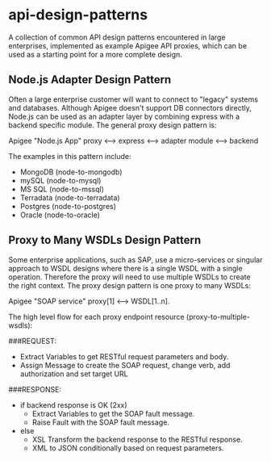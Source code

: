 # api-design-patterns
A collection of common API design patterns encountered in large enterprises, implemented as example Apigee API proxies, which can be used as a starting point for a more complete design.

## Node.js Adapter Design Pattern
Often a large enterprise customer will want to connect to "legacy" systems and databases. Although Apigee doesn't support DB connectors directly, Node.js can be used as an adapter layer by combining express with a backend specific module. The general proxy design pattern is:

Apigee "Node.js App" proxy <--> express <--> adapter module <--> backend

The examples in this pattern include:
* MongoDB (node-to-mongodb)
* mySQL (node-to-mysql)
* MS SQL (node-to-mssql)
* Terradata (node-to-terradata)
* Postgres (node-to-postgres)
* Oracle (node-to-oracle)

## Proxy to Many WSDLs Design Pattern

Some enterprise applications, such as SAP, use a micro-services or singular approach to WSDL designs where there is a single WSDL with a single operation. Therefore the proxy will need to use multiple WSDLs to create the right context. The proxy design pattern is one proxy to many WSDLs:

Apigee "SOAP service" proxy[1] <--> WSDL[1..n].

The high level flow for each proxy endpoint resource (proxy-to-multiple-wsdls):

###REQUEST:
* Extract Variables to get RESTful request parameters and body.
* Assign Message to create the SOAP request, change verb, add authorization and set target URL

###RESPONSE:
* if backend response is OK (2xx)
	* Extract Variables to get the SOAP fault message.
	* Raise Fault with the SOAP fault message.
* else
	* XSL Transform the backend response to the RESTful response.
	* XML to JSON conditionally based on request parameters. 
